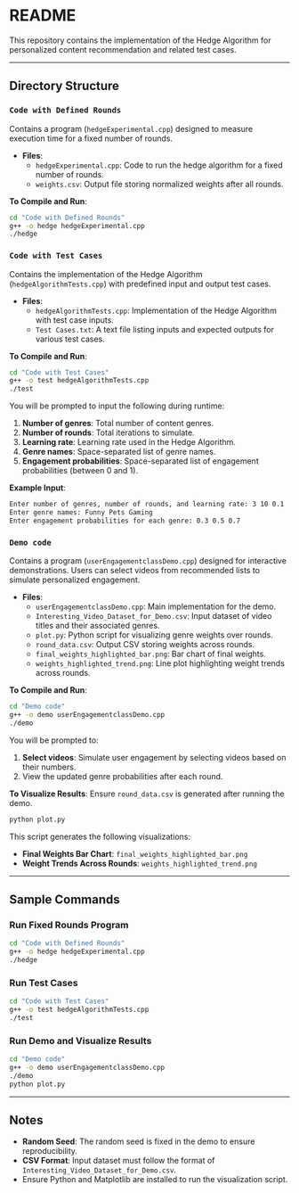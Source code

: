 # README

This repository contains the implementation of the Hedge Algorithm for personalized content recommendation and related test cases.

---

## Directory Structure

### `Code with Defined Rounds`
Contains a program (`hedgeExperimental.cpp`) designed to measure execution time for a fixed number of rounds.

- **Files**:
  - `hedgeExperimental.cpp`: Code to run the hedge algorithm for a fixed number of rounds.
  - `weights.csv`: Output file storing normalized weights after all rounds.

**To Compile and Run**:
```bash
cd "Code with Defined Rounds"
g++ -o hedge hedgeExperimental.cpp
./hedge
```

### `Code with Test Cases`
Contains the implementation of the Hedge Algorithm (`hedgeAlgorithmTests.cpp`) with predefined input and output test cases.

- **Files**:
  - `hedgeAlgorithmTests.cpp`: Implementation of the Hedge Algorithm with test case inputs.
  - `Test Cases.txt`: A text file listing inputs and expected outputs for various test cases.

**To Compile and Run**:
```bash
cd "Code with Test Cases"
g++ -o test hedgeAlgorithmTests.cpp
./test
```

You will be prompted to input the following during runtime:
1. **Number of genres**: Total number of content genres.
2. **Number of rounds**: Total iterations to simulate.
3. **Learning rate**: Learning rate used in the Hedge Algorithm.
4. **Genre names**: Space-separated list of genre names.
5. **Engagement probabilities**: Space-separated list of engagement probabilities (between 0 and 1).

**Example Input**:
```bash
Enter number of genres, number of rounds, and learning rate: 3 10 0.1
Enter genre names: Funny Pets Gaming
Enter engagement probabilities for each genre: 0.3 0.5 0.7
```

### `Demo code`
Contains a program (`userEngagementclassDemo.cpp`) designed for interactive demonstrations. Users can select videos from recommended lists to simulate personalized engagement.

- **Files**:
  - `userEngagementclassDemo.cpp`: Main implementation for the demo.
  - `Interesting_Video_Dataset_for_Demo.csv`: Input dataset of video titles and their associated genres.
  - `plot.py`: Python script for visualizing genre weights over rounds.
  - `round_data.csv`: Output CSV storing weights across rounds.
  - `final_weights_highlighted_bar.png`: Bar chart of final weights.
  - `weights_highlighted_trend.png`: Line plot highlighting weight trends across rounds.

**To Compile and Run**:
```bash
cd "Demo code"
g++ -o demo userEngagementclassDemo.cpp
./demo
```
You will be prompted to:
1. **Select videos**: Simulate user engagement by selecting videos based on their numbers.
2. View the updated genre probabilities after each round.

**To Visualize Results**:
Ensure `round_data.csv` is generated after running the demo.
```bash
python plot.py
```
This script generates the following visualizations:
- **Final Weights Bar Chart**: `final_weights_highlighted_bar.png`
- **Weight Trends Across Rounds**: `weights_highlighted_trend.png`

---

## Sample Commands

### Run Fixed Rounds Program
```bash
cd "Code with Defined Rounds"
g++ -o hedge hedgeExperimental.cpp
./hedge
```

### Run Test Cases
```bash
cd "Code with Test Cases"
g++ -o test hedgeAlgorithmTests.cpp
./test
```

### Run Demo and Visualize Results
```bash
cd "Demo code"
g++ -o demo userEngagementclassDemo.cpp
./demo
python plot.py
```

---

## Notes
- **Random Seed**: The random seed is fixed in the demo to ensure reproducibility.
- **CSV Format**: Input dataset must follow the format of `Interesting_Video_Dataset_for_Demo.csv`.
- Ensure Python and Matplotlib are installed to run the visualization script.
